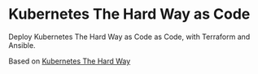 # Kubernetes The Hard Way as Code

Deploy Kubernetes The Hard Way as Code as Code, with Terraform and Ansible.

Based on [Kubernetes The Hard Way](https://github.com/kelseyhightower/kubernetes-the-hard-way)
